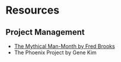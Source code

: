 # Resources
## Project Management
* [The Mythical Man-Month by Fred Brooks]( https://www.cs.drexel.edu/~yfcai/CS451/RequiredReadings/MythicalManMonth.pdf)
* The Phoenix Project by Gene Kim